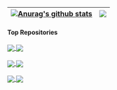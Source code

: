 | <a href="https://github.com/anuraghazra/github-readme-stats"><img align="center" src="https://github-readme-stats.vercel.app/api?username=peihua8858&hide=contribs,prs&show_icons=true&include_all_commits=true&theme=buefy&hide_border=true" alt="Anurag's github stats" /></a> | <a href="https://github.com/peihua8858/github-readme-stats"><img align="center" src="https://github-readme-stats.vercel.app/api/top-langs/?username=peihua8858&layout=compact&theme=buefy&hide_border=true" /></a> |
| ------------- | ------------- |
#### Top Repositories
<a href="https://github.com/peihua8858/ AndroidStringsPlugin "  target="_blank">
  <img align="center" src="https://github-readme-stats.vercel.app/api/pin/?username=peihua8858&repo=AndroidStringsPlugin&theme=buefy" />
</a>
<a href="https://github.com/peihua8858/kotlinCommonUtils"  target="_blank">
  <img align="center" src="https://github-readme-stats.vercel.app/api/pin/?username=peihua8858&repo=kotlinCommonUtils&theme=buefy" />
</a>
<br />
<br />
<a href="https://github.com/peihua8858/ViewPager2"  target="_blank">
  <img align="center" src="https://github-readme-stats.vercel.app/api/pin/?username=peihua8858&repo=ViewPager2&theme=buefy" />
</a>
<a href="https://github.com/peihua8858/PictureSelector"  target="_blank">
  <img align="center" src="https://github-readme-stats.vercel.app/api/pin/?username=peihua8858&repo=PictureSelector&theme=buefy" />
</a>
<br />
<br />
<a href="https://github.com/peihua8858/MaterialTextInputLayout "  target="_blank">
  <img align="center" src="https://github-readme-stats.vercel.app/api/pin/?username=peihua8858&repo=MaterialTextInputLayout&theme=buefy" />
</a>
<a href="https://github.com/peihua8858/MultiStateView"  target="_blank">
  <img align="center" src="https://github-readme-stats.vercel.app/api/pin/?username=peihua8858&repo=MultiStateView&theme=buefy" />
</a>
<br />
<br />


